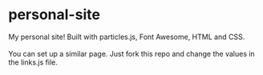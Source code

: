 # personal-site
My personal site! Built with particles.js, Font Awesome, HTML and CSS.
<br>
<br>
You can set up a similar page. Just fork this repo and change the values in the links.js file.
